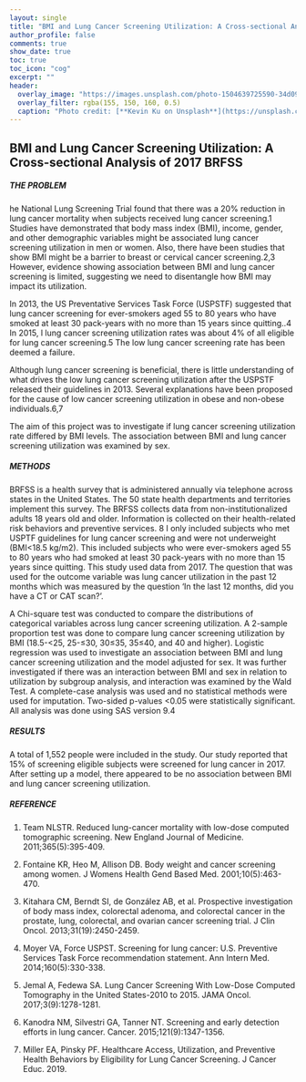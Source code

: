 ```yaml
--- 
layout: single
title: "BMI and Lung Cancer Screening Utilization: A Cross-sectional Analysis of 2017 BRFSS"
author_profile: false
comments: true
show_date: true
toc: true
toc_icon: "cog"
excerpt: ""
header:
  overlay_image: "https://images.unsplash.com/photo-1504639725590-34d0984388bd?ixid=MnwxMjA3fDB8MHxwaG90by1wYWdlfHx8fGVufDB8fHx8&ixlib=rb-1.2.1&auto=format&fit=crop&w=774&q=80"
  overlay_filter: rgba(155, 150, 160, 0.5)
  caption: "Photo credit: [**Kevin Ku on Unsplash**](https://unsplash.com/s/photos/deep-learning)"
--- 
```


## BMI and Lung Cancer Screening Utilization: A Cross-sectional Analysis of 2017 BRFSS

##### THE PROBLEM

he National Lung Screening Trial found that there was a 20% reduction in lung cancer mortality when subjects received lung cancer screening.1 Studies have demonstrated that body mass index (BMI), income, gender, and other demographic variables might be associated lung cancer screening utilization in men or women. Also, there have been studies that show BMI might be a barrier to breast or cervical cancer screening.2,3 However, evidence showing association between BMI and lung cancer screening is limited, suggesting we need to disentangle how BMI may impact its utilization.

In 2013,  the US Preventative Services Task Force (USPSTF) suggested that lung cancer screening for ever-smokers aged 55 to 80 years who have smoked at least 30 pack-years with no more than 15 years since quitting..4  In 2015, l lung cancer screening utilization rates was about 4% of all eligible for lung cancer screening.5  The low lung cancer screening rate has been deemed a failure.

Although lung cancer screening is beneficial, there is little understanding of what drives the low lung cancer screening utilization after the USPSTF released their guidelines in 2013. Several explanations have been proposed for the cause of low cancer screening utilization in obese and non-obese individuals.6,7

The aim of this project was to investigate if lung cancer screening utilization rate differed by BMI levels.  The association between BMI and lung cancer screening utilization was examined by sex.

##### METHODS

BRFSS is a health survey that is administered annually via telephone across states in the United States.  The 50 state health departments and territories implement this survey. The BRFSS collects data from non-institutionalized adults 18 years old and older. Information is collected on their health-related risk behaviors and preventive services. 8  I only included subjects who met USPTF guidelines for lung cancer screening and were not underweight (BMI<18.5 kg/m2). This included subjects who were ever-smokers aged 55 to 80 years who had smoked at least 30 pack-years with no more than 15 years since quitting. This study used data from 2017.  The question that was used for the outcome variable was lung cancer utilization in the past 12 months which was measured by the question ‘In the last 12 months, did you have a CT or CAT scan?’.

A Chi-square test was conducted to compare the distributions of categorical variables across lung cancer screening utilization. A 2-sample proportion test was done to compare lung cancer screening utilization by BMI (18.5-<25, 25-≤30, 30≤35, 35≤40, and 40 and higher). Logistic regression was used to investigate an association between BMI and lung cancer screening utilization and the model adjusted for sex.  It was further investigated if there was an interaction between BMI and sex in relation to utilization by subgroup analysis, and interaction was examined by the Wald Test. A complete-case analysis was used and no statistical methods were used for imputation. Two-sided p-values <0.05 were statistically significant. All analysis was done using SAS version 9.4

##### RESULTS

A total of 1,552 people were included in the study. Our study reported that 15% of screening eligible subjects were screened for lung cancer in 2017. After setting up a model, there appeared to be no association between BMI and lung cancer screening utilization.

##### REFERENCE

1. Team NLSTR. Reduced lung-cancer mortality with low-dose computed tomographic screening. New England Journal of Medicine. 2011;365(5):395-409.

2. Fontaine KR, Heo M, Allison DB. Body weight and cancer screening among women. J Womens Health Gend Based Med. 2001;10(5):463-470.

3. Kitahara CM, Berndt SI, de González AB, et al. Prospective investigation of body mass index, colorectal adenoma, and colorectal cancer in the prostate, lung, colorectal, and ovarian cancer screening trial. J Clin Oncol. 2013;31(19):2450-2459.

4. Moyer VA, Force USPST. Screening for lung cancer: U.S. Preventive Services Task Force recommendation statement. Ann Intern Med. 2014;160(5):330-338.

5. Jemal A, Fedewa SA. Lung Cancer Screening With Low-Dose Computed Tomography in the United States-2010 to 2015. JAMA Oncol. 2017;3(9):1278-1281.

6. Kanodra NM, Silvestri GA, Tanner NT. Screening and early detection efforts in lung cancer. Cancer. 2015;121(9):1347-1356.

7. Miller EA, Pinsky PF. Healthcare Access, Utilization, and Preventive Health Behaviors by Eligibility for Lung Cancer Screening. J Cancer Educ. 2019.